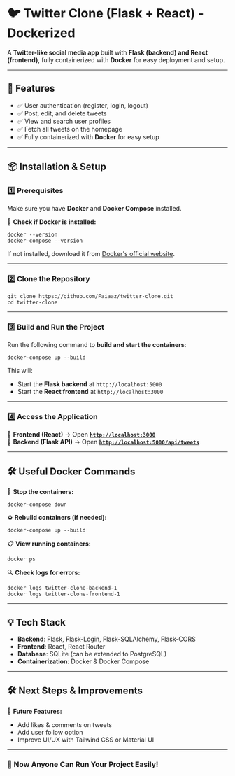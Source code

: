 # **🐦 Twitter Clone (Flask + React) - Dockerized**

A **Twitter-like social media app** built with **Flask (backend) and React (frontend)**, fully containerized with **Docker** for easy deployment and setup.

---

## **🚀 Features**
- ✅ User authentication (register, login, logout)
- ✅ Post, edit, and delete tweets
- ✅ View and search user profiles
- ✅ Fetch all tweets on the homepage
- ✅ Fully containerized with **Docker** for easy setup

---

## **📦 Installation & Setup**

### **1️⃣ Prerequisites**
Make sure you have **Docker** and **Docker Compose** installed.

🔹 **Check if Docker is installed:**

```
docker --version
docker-compose --version
```

If not installed, download it from [Docker's official website](https://www.docker.com/products/docker-desktop).

---

### **2️⃣ Clone the Repository**

```
git clone https://github.com/Faiaaz/twitter-clone.git
cd twitter-clone
```

---

### **3️⃣ Build and Run the Project**
Run the following command to **build and start the containers**:

```
docker-compose up --build
```

This will:
- Start the **Flask backend** at `http://localhost:5000`
- Start the **React frontend** at `http://localhost:3000`

---

### **4️⃣ Access the Application**
📌 **Frontend (React)** → Open **[`http://localhost:3000`](http://localhost:3000)**  
📌 **Backend (Flask API)** → Open **[`http://localhost:5000/api/tweets`](http://localhost:5000/api/tweets)**

---

## **🛠️ Useful Docker Commands**

🛑 **Stop the containers:**

```
docker-compose down
```

♻️ **Rebuild containers (if needed):**

```
docker-compose up --build
```

📋 **View running containers:**

```
docker ps
```

🔍 **Check logs for errors:**

```
docker logs twitter-clone-backend-1
docker logs twitter-clone-frontend-1
```

---

## **💡 Tech Stack**
- **Backend**: Flask, Flask-Login, Flask-SQLAlchemy, Flask-CORS  
- **Frontend**: React, React Router  
- **Database**: SQLite (can be extended to PostgreSQL)  
- **Containerization**: Docker & Docker Compose  

---

## **🛠️ Next Steps & Improvements**
📌 **Future Features:**
- Add likes & comments on tweets
- Add user follow option
- Improve UI/UX with Tailwind CSS or Material UI


---

### **🚀 Now Anyone Can Run Your Project Easily!**

